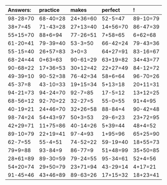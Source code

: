 | Answers: | practice | makes | perfect | ! |
| :--- | :--- | :--- | :--- | :--- |
| 98-28=70 | 68-40=28 | 24+36=60 | 52-5=47 | 89-10=79 | 
| 38+7=45 | 71-43=28 | 27+13=40 | 14+56=70 | 86-47=39 | 
| 55+15=70 | 88+6=94 | 77-26=51 | 7+58=65 | 6+62=68 | 
| 61-20=41 | 79-39=40 | 53-3=50 | 66-42=24 | 79-43=36 | 
| 55-15=40 | 26+57=83 | 3+0=3 | 64+27=91 | 83-16=67 | 
| 68-24=44 | 0+63=63 | 90-61=29 | 63+19=82 | 34+43=77 | 
| 90-68=22 | 17+36=53 | 30+12=42 | 22+27=49 | 84-12=72 | 
| 49-39=10 | 90-52=38 | 76-42=34 | 58+6=64 | 96-70=26 | 
| 45-37=8 | 43-10=33 | 19+15=34 | 5+13=18 | 20+11=31 | 
| 94-21=73 | 94-24=70 | 92-7=85 | 17-5=12 | 13+12=25 | 
| 68-56=12 | 92-70=22 | 32-27=5 | 55-0=55 | 91+4=95 | 
| 40-19=21 | 24+46=70 | 32+26=58 | 88-84=4 | 90-42=48 | 
| 98-74=24 | 54+43=97 | 50+3=53 | 29-6=23 | 23+72=95 | 
| 42+29=71 | 11+75=86 | 40-14=26 | 5+39=44 | 48+4=52 | 
| 89-10=79 | 22+19=41 | 97-4=93 | 1+95=96 | 65+25=90 | 
| 62-7=55 | 55-4=51 | 74-52=22 | 59-19=40 | 18+55=73 | 
| 79+9=88 | 93-84=9 | 86-77=9 | 51+48=99 | 35+50=85 | 
| 28+61=89 | 89-30=59 | 79-24=55 | 95-34=61 | 52+4=56 | 
| 54+20=74 | 29+50=79 | 23+71=94 | 43-29=14 | 4+17=21 | 
| 91-45=46 | 43+46=89 | 89-63=26 | 17+15=32 | 18+23=41 | 
